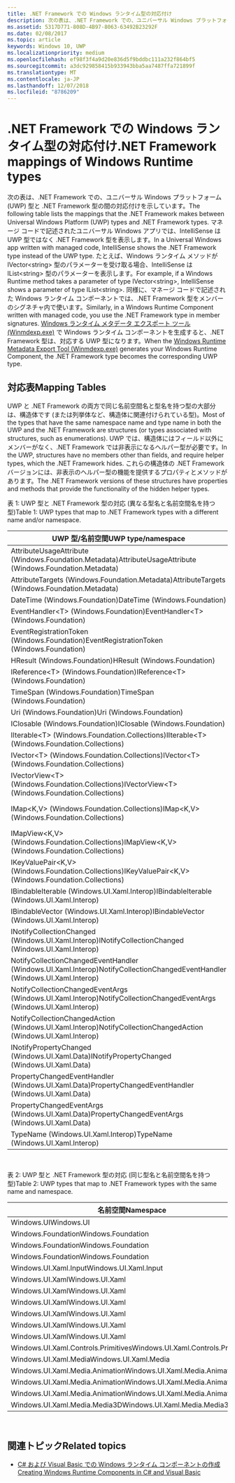 ```yaml
---
title: .NET Framework での Windows ランタイム型の対応付け
description: 次の表は、.NET Framework での、ユニバーサル Windows プラットフォーム (UWP) 型と .NET Framework 型の間の対応付けを示しています。
ms.assetid: 5317D771-808D-4B97-8063-63492B23292F
ms.date: 02/08/2017
ms.topic: article
keywords: Windows 10, UWP
ms.localizationpriority: medium
ms.openlocfilehash: ef98f3f4a9d20e836d5f9bddbc111a232f864bf5
ms.sourcegitcommit: a3dc929858415b933943bba5aa7487ffa721899f
ms.translationtype: MT
ms.contentlocale: ja-JP
ms.lasthandoff: 12/07/2018
ms.locfileid: "8786209"
---
```

# <a name="net-framework-mappings-of-windows-runtime-types"></a><span data-ttu-id="1e8c9-104">.NET Framework での Windows ランタイム型の対応付け</span><span class="sxs-lookup"><span data-stu-id="1e8c9-104">.NET Framework mappings of Windows Runtime types</span></span>



<span data-ttu-id="1e8c9-105">次の表は、.NET Framework での、ユニバーサル Windows プラットフォーム (UWP) 型と .NET Framework 型の間の対応付けを示しています。</span><span class="sxs-lookup"><span data-stu-id="1e8c9-105">The following table lists the mappings that the .NET Framework makes between Universal Windows Platform (UWP) types and .NET Framework types.</span></span> <span data-ttu-id="1e8c9-106">マネージ コードで記述されたユニバーサル Windows アプリでは、IntelliSense は UWP 型ではなく .NET Framework 型を表示します。</span><span class="sxs-lookup"><span data-stu-id="1e8c9-106">In a Universal Windows app written with managed code, IntelliSense shows the .NET Framework type instead of the UWP type.</span></span> <span data-ttu-id="1e8c9-107">たとえば、Windows ランタイム メソッドが IVector&lt;string&gt; 型のパラメーターを受け取る場合、IntelliSense は IList&lt;string&gt; 型のパラメーターを表示します。</span><span class="sxs-lookup"><span data-stu-id="1e8c9-107">For example, if a Windows Runtime method takes a parameter of type IVector&lt;string&gt;, IntelliSense shows a parameter of type IList&lt;string&gt;.</span></span> <span data-ttu-id="1e8c9-108">同様に、マネージ コードで記述された Windows ランタイム コンポーネントでは、.NET Framework 型をメンバーのシグネチャ内で使います。</span><span class="sxs-lookup"><span data-stu-id="1e8c9-108">Similarly, in a Windows Runtime Component written with managed code, you use the .NET Framework type in member signatures.</span></span> <span data-ttu-id="1e8c9-109">[Windows ランタイム メタデータ エクスポート ツール (Winmdexp.exe)](https://msdn.microsoft.com/library/hh925576.aspx) で Windows ランタイム コンポーネントを生成すると、.NET Framework 型は、対応する UWP 型になります。</span><span class="sxs-lookup"><span data-stu-id="1e8c9-109">When the [Windows Runtime Metadata Export Tool (Winmdexp.exe)](https://msdn.microsoft.com/library/hh925576.aspx) generates your Windows Runtime Component, the .NET Framework type becomes the corresponding UWP type.</span></span>

## <a name="mapping-tables"></a><span data-ttu-id="1e8c9-110">対応表</span><span class="sxs-lookup"><span data-stu-id="1e8c9-110">Mapping Tables</span></span>


<span data-ttu-id="1e8c9-111">UWP と .NET Framework の両方で同じ名前空間名と型名を持つ型の大部分は、構造体です (または列挙体など、構造体に関連付けられている型)。</span><span class="sxs-lookup"><span data-stu-id="1e8c9-111">Most of the types that have the same namespace name and type name in both the UWP and the .NET Framework are structures (or types associated with structures, such as enumerations).</span></span> <span data-ttu-id="1e8c9-112">UWP では、構造体にはフィールド以外にメンバーがなく、.NET Framework では非表示になるヘルパー型が必要です。</span><span class="sxs-lookup"><span data-stu-id="1e8c9-112">In the UWP, structures have no members other than fields, and require helper types, which the .NET Framework hides.</span></span> <span data-ttu-id="1e8c9-113">これらの構造体の .NET Framework バージョンには、非表示のヘルパー型の機能を提供するプロパティとメソッドがあります。</span><span class="sxs-lookup"><span data-stu-id="1e8c9-113">The .NET Framework versions of these structures have properties and methods that provide the functionality of the hidden helper types.</span></span>

<span data-ttu-id="1e8c9-114">表 1: UWP 型と .NET Framework 型の対応 (異なる型名と名前空間名を持つ型)</span><span class="sxs-lookup"><span data-stu-id="1e8c9-114">Table 1: UWP types that map to .NET Framework types with a different name and/or namespace.</span></span>

| <span data-ttu-id="1e8c9-115">UWP 型/名前空間</span><span class="sxs-lookup"><span data-stu-id="1e8c9-115">UWP type/namespace</span></span>                                            | <span data-ttu-id="1e8c9-116">.NET Framework 型/名前空間</span><span class="sxs-lookup"><span data-stu-id="1e8c9-116">.NET Framework type/namespace</span></span>                                          | <span data-ttu-id="1e8c9-117">.NET Framework アセンブリ</span><span class="sxs-lookup"><span data-stu-id="1e8c9-117">.NET Framework assembly</span></span>                           |
|---------------------------------------------------------------|------------------------------------------------------------------------|---------------------------------------------------|
| <span data-ttu-id="1e8c9-118">AttributeUsageAttribute (Windows.Foundation.Metadata)</span><span class="sxs-lookup"><span data-stu-id="1e8c9-118">AttributeUsageAttribute (Windows.Foundation.Metadata)</span></span>         | <span data-ttu-id="1e8c9-119">AttributeUsageAttribute (System)</span><span class="sxs-lookup"><span data-stu-id="1e8c9-119">AttributeUsageAttribute (System)</span></span>                                       | <span data-ttu-id="1e8c9-120">System.Runtime.dll</span><span class="sxs-lookup"><span data-stu-id="1e8c9-120">System.Runtime.dll</span></span>                                |
| <span data-ttu-id="1e8c9-121">AttributeTargets (Windows.Foundation.Metadata)</span><span class="sxs-lookup"><span data-stu-id="1e8c9-121">AttributeTargets (Windows.Foundation.Metadata)</span></span>                | <span data-ttu-id="1e8c9-122">AttributeTargets (System)</span><span class="sxs-lookup"><span data-stu-id="1e8c9-122">AttributeTargets (System)</span></span>                                              | <span data-ttu-id="1e8c9-123">System.Runtime.dll</span><span class="sxs-lookup"><span data-stu-id="1e8c9-123">System.Runtime.dll</span></span>                                |
| <span data-ttu-id="1e8c9-124">DateTime (Windows.Foundation)</span><span class="sxs-lookup"><span data-stu-id="1e8c9-124">DateTime (Windows.Foundation)</span></span>                                 | <span data-ttu-id="1e8c9-125">DateTimeOffset (System)</span><span class="sxs-lookup"><span data-stu-id="1e8c9-125">DateTimeOffset (System)</span></span>                                                | <span data-ttu-id="1e8c9-126">System.Runtime.dll</span><span class="sxs-lookup"><span data-stu-id="1e8c9-126">System.Runtime.dll</span></span>                                |
| <span data-ttu-id="1e8c9-127">EventHandler&lt;T&gt; (Windows.Foundation)</span><span class="sxs-lookup"><span data-stu-id="1e8c9-127">EventHandler&lt;T&gt; (Windows.Foundation)</span></span>                    | <span data-ttu-id="1e8c9-128">EventHandler&lt;T&gt; (System)</span><span class="sxs-lookup"><span data-stu-id="1e8c9-128">EventHandler&lt;T&gt; (System)</span></span>                                         | <span data-ttu-id="1e8c9-129">System.Runtime.dll</span><span class="sxs-lookup"><span data-stu-id="1e8c9-129">System.Runtime.dll</span></span>                                |
| <span data-ttu-id="1e8c9-130">EventRegistrationToken (Windows.Foundation)</span><span class="sxs-lookup"><span data-stu-id="1e8c9-130">EventRegistrationToken (Windows.Foundation)</span></span>                   | <span data-ttu-id="1e8c9-131">EventRegistrationToken (System.Runtime.InteropServices.WindowsRuntime)</span><span class="sxs-lookup"><span data-stu-id="1e8c9-131">EventRegistrationToken (System.Runtime.InteropServices.WindowsRuntime)</span></span> | <span data-ttu-id="1e8c9-132">System.Runtime.InteropServices.WindowsRuntime.dll</span><span class="sxs-lookup"><span data-stu-id="1e8c9-132">System.Runtime.InteropServices.WindowsRuntime.dll</span></span> |
| <span data-ttu-id="1e8c9-133">HResult (Windows.Foundation)</span><span class="sxs-lookup"><span data-stu-id="1e8c9-133">HResult (Windows.Foundation)</span></span>                                  | <span data-ttu-id="1e8c9-134">Exception (System)</span><span class="sxs-lookup"><span data-stu-id="1e8c9-134">Exception (System)</span></span>                                                     | <span data-ttu-id="1e8c9-135">System.Runtime.dll</span><span class="sxs-lookup"><span data-stu-id="1e8c9-135">System.Runtime.dll</span></span>                                |
| <span data-ttu-id="1e8c9-136">IReference&lt;T&gt; (Windows.Foundation)</span><span class="sxs-lookup"><span data-stu-id="1e8c9-136">IReference&lt;T&gt; (Windows.Foundation)</span></span>                      | <span data-ttu-id="1e8c9-137">Nullable&lt;T&gt; (System)</span><span class="sxs-lookup"><span data-stu-id="1e8c9-137">Nullable&lt;T&gt; (System)</span></span>                                             | <span data-ttu-id="1e8c9-138">System.Runtime.dll</span><span class="sxs-lookup"><span data-stu-id="1e8c9-138">System.Runtime.dll</span></span>                                |
| <span data-ttu-id="1e8c9-139">TimeSpan (Windows.Foundation)</span><span class="sxs-lookup"><span data-stu-id="1e8c9-139">TimeSpan (Windows.Foundation)</span></span>                                 | <span data-ttu-id="1e8c9-140">TimeSpan (System)</span><span class="sxs-lookup"><span data-stu-id="1e8c9-140">TimeSpan (System)</span></span>                                                      | <span data-ttu-id="1e8c9-141">System.Runtime.dll</span><span class="sxs-lookup"><span data-stu-id="1e8c9-141">System.Runtime.dll</span></span>                                |
| <span data-ttu-id="1e8c9-142">Uri (Windows.Foundation)</span><span class="sxs-lookup"><span data-stu-id="1e8c9-142">Uri (Windows.Foundation)</span></span>                                      | <span data-ttu-id="1e8c9-143">Uri (System)</span><span class="sxs-lookup"><span data-stu-id="1e8c9-143">Uri (System)</span></span>                                                           | <span data-ttu-id="1e8c9-144">System.Runtime.dll</span><span class="sxs-lookup"><span data-stu-id="1e8c9-144">System.Runtime.dll</span></span>                                |
| <span data-ttu-id="1e8c9-145">IClosable (Windows.Foundation)</span><span class="sxs-lookup"><span data-stu-id="1e8c9-145">IClosable (Windows.Foundation)</span></span>                                | <span data-ttu-id="1e8c9-146">IDisposable (System)</span><span class="sxs-lookup"><span data-stu-id="1e8c9-146">IDisposable (System)</span></span>                                                   | <span data-ttu-id="1e8c9-147">System.Runtime.dll</span><span class="sxs-lookup"><span data-stu-id="1e8c9-147">System.Runtime.dll</span></span>                                |
| <span data-ttu-id="1e8c9-148">IIterable&lt;T&gt; (Windows.Foundation.Collections)</span><span class="sxs-lookup"><span data-stu-id="1e8c9-148">IIterable&lt;T&gt; (Windows.Foundation.Collections)</span></span>           | <span data-ttu-id="1e8c9-149">IEnumerable&lt;T&gt; (System.Collections.Generic)</span><span class="sxs-lookup"><span data-stu-id="1e8c9-149">IEnumerable&lt;T&gt; (System.Collections.Generic)</span></span>                      | <span data-ttu-id="1e8c9-150">System.Runtime.dll</span><span class="sxs-lookup"><span data-stu-id="1e8c9-150">System.Runtime.dll</span></span>                                |
| <span data-ttu-id="1e8c9-151">IVector&lt;T&gt; (Windows.Foundation.Collections)</span><span class="sxs-lookup"><span data-stu-id="1e8c9-151">IVector&lt;T&gt; (Windows.Foundation.Collections)</span></span>             | <span data-ttu-id="1e8c9-152">IList&lt;T&gt; (System.Collections.Generic)</span><span class="sxs-lookup"><span data-stu-id="1e8c9-152">IList&lt;T&gt; (System.Collections.Generic)</span></span>                            | <span data-ttu-id="1e8c9-153">System.Runtime.dll</span><span class="sxs-lookup"><span data-stu-id="1e8c9-153">System.Runtime.dll</span></span>                                |
| <span data-ttu-id="1e8c9-154">IVectorView&lt;T&gt; (Windows.Foundation.Collections)</span><span class="sxs-lookup"><span data-stu-id="1e8c9-154">IVectorView&lt;T&gt; (Windows.Foundation.Collections)</span></span>         | <span data-ttu-id="1e8c9-155">IReadOnlyList&lt;T&gt; (System.Collections.Generic)</span><span class="sxs-lookup"><span data-stu-id="1e8c9-155">IReadOnlyList&lt;T&gt; (System.Collections.Generic)</span></span>                    | <span data-ttu-id="1e8c9-156">System.Runtime.dll</span><span class="sxs-lookup"><span data-stu-id="1e8c9-156">System.Runtime.dll</span></span>                                |
| <span data-ttu-id="1e8c9-157">IMap&lt;K,V&gt; (Windows.Foundation.Collections)</span><span class="sxs-lookup"><span data-stu-id="1e8c9-157">IMap&lt;K,V&gt; (Windows.Foundation.Collections)</span></span>              | <span data-ttu-id="1e8c9-158">IDictionary&lt;TKey,TValue&gt; (System.Collections.Generic)</span><span class="sxs-lookup"><span data-stu-id="1e8c9-158">IDictionary&lt;TKey,TValue&gt; (System.Collections.Generic)</span></span>            | <span data-ttu-id="1e8c9-159">System.Runtime.dll</span><span class="sxs-lookup"><span data-stu-id="1e8c9-159">System.Runtime.dll</span></span>                                |
| <span data-ttu-id="1e8c9-160">IMapView&lt;K,V&gt; (Windows.Foundation.Collections)</span><span class="sxs-lookup"><span data-stu-id="1e8c9-160">IMapView&lt;K,V&gt; (Windows.Foundation.Collections)</span></span>          | <span data-ttu-id="1e8c9-161">IReadOnlyDictionary&lt;TKey,TValue&gt; (System.Collections.Generic)</span><span class="sxs-lookup"><span data-stu-id="1e8c9-161">IReadOnlyDictionary&lt;TKey,TValue&gt; (System.Collections.Generic)</span></span>    | <span data-ttu-id="1e8c9-162">System.Runtime.dll</span><span class="sxs-lookup"><span data-stu-id="1e8c9-162">System.Runtime.dll</span></span>                                |
| <span data-ttu-id="1e8c9-163">IKeyValuePair&lt;K,V&gt; (Windows.Foundation.Collections)</span><span class="sxs-lookup"><span data-stu-id="1e8c9-163">IKeyValuePair&lt;K,V&gt; (Windows.Foundation.Collections)</span></span>     | <span data-ttu-id="1e8c9-164">KeyValuePair&lt;TKey,TValue&gt; (System.Collections.Generic)</span><span class="sxs-lookup"><span data-stu-id="1e8c9-164">KeyValuePair&lt;TKey,TValue&gt; (System.Collections.Generic)</span></span>           | <span data-ttu-id="1e8c9-165">System.Runtime.dll</span><span class="sxs-lookup"><span data-stu-id="1e8c9-165">System.Runtime.dll</span></span>                                |
| <span data-ttu-id="1e8c9-166">IBindableIterable (Windows.UI.Xaml.Interop)</span><span class="sxs-lookup"><span data-stu-id="1e8c9-166">IBindableIterable (Windows.UI.Xaml.Interop)</span></span>                   | <span data-ttu-id="1e8c9-167">IEnumerable (System.Collections)</span><span class="sxs-lookup"><span data-stu-id="1e8c9-167">IEnumerable (System.Collections)</span></span>                                       | <span data-ttu-id="1e8c9-168">System.Runtime.dll</span><span class="sxs-lookup"><span data-stu-id="1e8c9-168">System.Runtime.dll</span></span>                                |
| <span data-ttu-id="1e8c9-169">IBindableVector (Windows.UI.Xaml.Interop)</span><span class="sxs-lookup"><span data-stu-id="1e8c9-169">IBindableVector (Windows.UI.Xaml.Interop)</span></span>                     | <span data-ttu-id="1e8c9-170">IList (System.Collections)</span><span class="sxs-lookup"><span data-stu-id="1e8c9-170">IList (System.Collections)</span></span>                                             | <span data-ttu-id="1e8c9-171">System.Runtime.dll</span><span class="sxs-lookup"><span data-stu-id="1e8c9-171">System.Runtime.dll</span></span>                                |
| <span data-ttu-id="1e8c9-172">INotifyCollectionChanged (Windows.UI.Xaml.Interop)</span><span class="sxs-lookup"><span data-stu-id="1e8c9-172">INotifyCollectionChanged (Windows.UI.Xaml.Interop)</span></span>            | <span data-ttu-id="1e8c9-173">INotifyCollectionChanged (System.Collections.Specialized)</span><span class="sxs-lookup"><span data-stu-id="1e8c9-173">INotifyCollectionChanged (System.Collections.Specialized)</span></span>              | <span data-ttu-id="1e8c9-174">System.ObjectModel.dll</span><span class="sxs-lookup"><span data-stu-id="1e8c9-174">System.ObjectModel.dll</span></span>                            |
| <span data-ttu-id="1e8c9-175">NotifyCollectionChangedEventHandler (Windows.UI.Xaml.Interop)</span><span class="sxs-lookup"><span data-stu-id="1e8c9-175">NotifyCollectionChangedEventHandler (Windows.UI.Xaml.Interop)</span></span> | <span data-ttu-id="1e8c9-176">NotifyCollectionChangedEventHandler (System.Collections.Specialized)</span><span class="sxs-lookup"><span data-stu-id="1e8c9-176">NotifyCollectionChangedEventHandler (System.Collections.Specialized)</span></span>   | <span data-ttu-id="1e8c9-177">System.ObjectModel.dll</span><span class="sxs-lookup"><span data-stu-id="1e8c9-177">System.ObjectModel.dll</span></span>                            |
| <span data-ttu-id="1e8c9-178">NotifyCollectionChangedEventArgs (Windows.UI.Xaml.Interop)</span><span class="sxs-lookup"><span data-stu-id="1e8c9-178">NotifyCollectionChangedEventArgs (Windows.UI.Xaml.Interop)</span></span>    | <span data-ttu-id="1e8c9-179">NotifyCollectionChangedEventArgs (System.Collections.Specialized)</span><span class="sxs-lookup"><span data-stu-id="1e8c9-179">NotifyCollectionChangedEventArgs (System.Collections.Specialized)</span></span>      | <span data-ttu-id="1e8c9-180">System.ObjectModel.dll</span><span class="sxs-lookup"><span data-stu-id="1e8c9-180">System.ObjectModel.dll</span></span>                            |
| <span data-ttu-id="1e8c9-181">NotifyCollectionChangedAction (Windows.UI.Xaml.Interop)</span><span class="sxs-lookup"><span data-stu-id="1e8c9-181">NotifyCollectionChangedAction (Windows.UI.Xaml.Interop)</span></span>       | <span data-ttu-id="1e8c9-182">NotifyCollectionChangedAction (System.Collections.Specialized)</span><span class="sxs-lookup"><span data-stu-id="1e8c9-182">NotifyCollectionChangedAction (System.Collections.Specialized)</span></span>         | <span data-ttu-id="1e8c9-183">System.ObjectModel.dll</span><span class="sxs-lookup"><span data-stu-id="1e8c9-183">System.ObjectModel.dll</span></span>                            |
| <span data-ttu-id="1e8c9-184">INotifyPropertyChanged (Windows.UI.Xaml.Data)</span><span class="sxs-lookup"><span data-stu-id="1e8c9-184">INotifyPropertyChanged (Windows.UI.Xaml.Data)</span></span>                 | <span data-ttu-id="1e8c9-185">INotifyPropertyChanged (System.ComponentModel)</span><span class="sxs-lookup"><span data-stu-id="1e8c9-185">INotifyPropertyChanged (System.ComponentModel)</span></span>                         | <span data-ttu-id="1e8c9-186">System.ObjectModel.dll</span><span class="sxs-lookup"><span data-stu-id="1e8c9-186">System.ObjectModel.dll</span></span>                            |
| <span data-ttu-id="1e8c9-187">PropertyChangedEventHandler (Windows.UI.Xaml.Data)</span><span class="sxs-lookup"><span data-stu-id="1e8c9-187">PropertyChangedEventHandler (Windows.UI.Xaml.Data)</span></span>            | <span data-ttu-id="1e8c9-188">PropertyChangedEventHandler (System.ComponentModel)</span><span class="sxs-lookup"><span data-stu-id="1e8c9-188">PropertyChangedEventHandler (System.ComponentModel)</span></span>                    | <span data-ttu-id="1e8c9-189">System.ObjectModel.dll</span><span class="sxs-lookup"><span data-stu-id="1e8c9-189">System.ObjectModel.dll</span></span>                            |
| <span data-ttu-id="1e8c9-190">PropertyChangedEventArgs (Windows.UI.Xaml.Data)</span><span class="sxs-lookup"><span data-stu-id="1e8c9-190">PropertyChangedEventArgs (Windows.UI.Xaml.Data)</span></span>               | <span data-ttu-id="1e8c9-191">PropertyChangedEventArgs (System.ComponentModel)</span><span class="sxs-lookup"><span data-stu-id="1e8c9-191">PropertyChangedEventArgs (System.ComponentModel)</span></span>                       | <span data-ttu-id="1e8c9-192">System.ObjectModel.dll</span><span class="sxs-lookup"><span data-stu-id="1e8c9-192">System.ObjectModel.dll</span></span>                            |
| <span data-ttu-id="1e8c9-193">TypeName (Windows.UI.Xaml.Interop)</span><span class="sxs-lookup"><span data-stu-id="1e8c9-193">TypeName (Windows.UI.Xaml.Interop)</span></span>                            | <span data-ttu-id="1e8c9-194">Type (System)</span><span class="sxs-lookup"><span data-stu-id="1e8c9-194">Type (System)</span></span>                                                          | <span data-ttu-id="1e8c9-195">System.Runtime.dll</span><span class="sxs-lookup"><span data-stu-id="1e8c9-195">System.Runtime.dll</span></span>                                |

 

<span data-ttu-id="1e8c9-196">表 2: UWP 型と .NET Framework 型の対応 (同じ型名と名前空間名を持つ型)</span><span class="sxs-lookup"><span data-stu-id="1e8c9-196">Table 2: UWP types that map to .NET Framework types with the same name and namespace.</span></span>

| <span data-ttu-id="1e8c9-197">名前空間</span><span class="sxs-lookup"><span data-stu-id="1e8c9-197">Namespace</span></span>                           | <span data-ttu-id="1e8c9-198">型</span><span class="sxs-lookup"><span data-stu-id="1e8c9-198">Type</span></span>               | <span data-ttu-id="1e8c9-199">.NET Framework アセンブリ</span><span class="sxs-lookup"><span data-stu-id="1e8c9-199">.NET Framework assembly</span></span>                   |
|-------------------------------------|--------------------|-------------------------------------------|
| <span data-ttu-id="1e8c9-200">Windows.UI</span><span class="sxs-lookup"><span data-stu-id="1e8c9-200">Windows.UI</span></span>                          | <span data-ttu-id="1e8c9-201">Color</span><span class="sxs-lookup"><span data-stu-id="1e8c9-201">Color</span></span>              | <span data-ttu-id="1e8c9-202">System.Runtime.WindowsRuntime.dll</span><span class="sxs-lookup"><span data-stu-id="1e8c9-202">System.Runtime.WindowsRuntime.dll</span></span>         |
| <span data-ttu-id="1e8c9-203">Windows.Foundation</span><span class="sxs-lookup"><span data-stu-id="1e8c9-203">Windows.Foundation</span></span>                  | <span data-ttu-id="1e8c9-204">Point</span><span class="sxs-lookup"><span data-stu-id="1e8c9-204">Point</span></span>              | <span data-ttu-id="1e8c9-205">System.Runtime.WindowsRuntime.dll</span><span class="sxs-lookup"><span data-stu-id="1e8c9-205">System.Runtime.WindowsRuntime.dll</span></span>         |
| <span data-ttu-id="1e8c9-206">Windows.Foundation</span><span class="sxs-lookup"><span data-stu-id="1e8c9-206">Windows.Foundation</span></span>                  | <span data-ttu-id="1e8c9-207">Rect</span><span class="sxs-lookup"><span data-stu-id="1e8c9-207">Rect</span></span>               | <span data-ttu-id="1e8c9-208">System.Runtime.WindowsRuntime.dll</span><span class="sxs-lookup"><span data-stu-id="1e8c9-208">System.Runtime.WindowsRuntime.dll</span></span>         |
| <span data-ttu-id="1e8c9-209">Windows.Foundation</span><span class="sxs-lookup"><span data-stu-id="1e8c9-209">Windows.Foundation</span></span>                  | <span data-ttu-id="1e8c9-210">Size</span><span class="sxs-lookup"><span data-stu-id="1e8c9-210">Size</span></span>               | <span data-ttu-id="1e8c9-211">System.Runtime.WindowsRuntime.dll</span><span class="sxs-lookup"><span data-stu-id="1e8c9-211">System.Runtime.WindowsRuntime.dll</span></span>         |
| <span data-ttu-id="1e8c9-212">Windows.UI.Xaml.Input</span><span class="sxs-lookup"><span data-stu-id="1e8c9-212">Windows.UI.Xaml.Input</span></span>               | <span data-ttu-id="1e8c9-213">ICommand</span><span class="sxs-lookup"><span data-stu-id="1e8c9-213">ICommand</span></span>           | <span data-ttu-id="1e8c9-214">System.ObjectModel.dll</span><span class="sxs-lookup"><span data-stu-id="1e8c9-214">System.ObjectModel.dll</span></span>                    |
| <span data-ttu-id="1e8c9-215">Windows.UI.Xaml</span><span class="sxs-lookup"><span data-stu-id="1e8c9-215">Windows.UI.Xaml</span></span>                     | <span data-ttu-id="1e8c9-216">CornerRadius</span><span class="sxs-lookup"><span data-stu-id="1e8c9-216">CornerRadius</span></span>       | <span data-ttu-id="1e8c9-217">System.Runtime.WindowsRuntime.UI.Xaml.dll</span><span class="sxs-lookup"><span data-stu-id="1e8c9-217">System.Runtime.WindowsRuntime.UI.Xaml.dll</span></span> |
| <span data-ttu-id="1e8c9-218">Windows.UI.Xaml</span><span class="sxs-lookup"><span data-stu-id="1e8c9-218">Windows.UI.Xaml</span></span>                     | <span data-ttu-id="1e8c9-219">Duration</span><span class="sxs-lookup"><span data-stu-id="1e8c9-219">Duration</span></span>           | <span data-ttu-id="1e8c9-220">System.Runtime.WindowsRuntime.UI.Xaml.dll</span><span class="sxs-lookup"><span data-stu-id="1e8c9-220">System.Runtime.WindowsRuntime.UI.Xaml.dll</span></span> |
| <span data-ttu-id="1e8c9-221">Windows.UI.Xaml</span><span class="sxs-lookup"><span data-stu-id="1e8c9-221">Windows.UI.Xaml</span></span>                     | <span data-ttu-id="1e8c9-222">DurationType</span><span class="sxs-lookup"><span data-stu-id="1e8c9-222">DurationType</span></span>       | <span data-ttu-id="1e8c9-223">System.Runtime.WindowsRuntime.UI.Xaml.dll</span><span class="sxs-lookup"><span data-stu-id="1e8c9-223">System.Runtime.WindowsRuntime.UI.Xaml.dll</span></span> |
| <span data-ttu-id="1e8c9-224">Windows.UI.Xaml</span><span class="sxs-lookup"><span data-stu-id="1e8c9-224">Windows.UI.Xaml</span></span>                     | <span data-ttu-id="1e8c9-225">GridLength</span><span class="sxs-lookup"><span data-stu-id="1e8c9-225">GridLength</span></span>         | <span data-ttu-id="1e8c9-226">System.Runtime.WindowsRuntime.UI.Xaml.dll</span><span class="sxs-lookup"><span data-stu-id="1e8c9-226">System.Runtime.WindowsRuntime.UI.Xaml.dll</span></span> |
| <span data-ttu-id="1e8c9-227">Windows.UI.Xaml</span><span class="sxs-lookup"><span data-stu-id="1e8c9-227">Windows.UI.Xaml</span></span>                     | <span data-ttu-id="1e8c9-228">GridUnitType</span><span class="sxs-lookup"><span data-stu-id="1e8c9-228">GridUnitType</span></span>       | <span data-ttu-id="1e8c9-229">System.Runtime.WindowsRuntime.UI.Xaml.dll</span><span class="sxs-lookup"><span data-stu-id="1e8c9-229">System.Runtime.WindowsRuntime.UI.Xaml.dll</span></span> |
| <span data-ttu-id="1e8c9-230">Windows.UI.Xaml</span><span class="sxs-lookup"><span data-stu-id="1e8c9-230">Windows.UI.Xaml</span></span>                     | <span data-ttu-id="1e8c9-231">Thickness</span><span class="sxs-lookup"><span data-stu-id="1e8c9-231">Thickness</span></span>          | <span data-ttu-id="1e8c9-232">System.Runtime.WindowsRuntime.UI.Xaml.dll</span><span class="sxs-lookup"><span data-stu-id="1e8c9-232">System.Runtime.WindowsRuntime.UI.Xaml.dll</span></span> |
| <span data-ttu-id="1e8c9-233">Windows.UI.Xaml.Controls.Primitives</span><span class="sxs-lookup"><span data-stu-id="1e8c9-233">Windows.UI.Xaml.Controls.Primitives</span></span> | <span data-ttu-id="1e8c9-234">GeneratorPosition</span><span class="sxs-lookup"><span data-stu-id="1e8c9-234">GeneratorPosition</span></span>  | <span data-ttu-id="1e8c9-235">System.Runtime.WindowsRuntime.UI.Xaml.dll</span><span class="sxs-lookup"><span data-stu-id="1e8c9-235">System.Runtime.WindowsRuntime.UI.Xaml.dll</span></span> |
| <span data-ttu-id="1e8c9-236">Windows.UI.Xaml.Media</span><span class="sxs-lookup"><span data-stu-id="1e8c9-236">Windows.UI.Xaml.Media</span></span>               | <span data-ttu-id="1e8c9-237">Matrix</span><span class="sxs-lookup"><span data-stu-id="1e8c9-237">Matrix</span></span>             | <span data-ttu-id="1e8c9-238">System.Runtime.WindowsRuntime.UI.Xaml.dll</span><span class="sxs-lookup"><span data-stu-id="1e8c9-238">System.Runtime.WindowsRuntime.UI.Xaml.dll</span></span> |
| <span data-ttu-id="1e8c9-239">Windows.UI.Xaml.Media.Animation</span><span class="sxs-lookup"><span data-stu-id="1e8c9-239">Windows.UI.Xaml.Media.Animation</span></span>     | <span data-ttu-id="1e8c9-240">KeyTime</span><span class="sxs-lookup"><span data-stu-id="1e8c9-240">KeyTime</span></span>            | <span data-ttu-id="1e8c9-241">System.Runtime.WindowsRuntime.UI.Xaml.dll</span><span class="sxs-lookup"><span data-stu-id="1e8c9-241">System.Runtime.WindowsRuntime.UI.Xaml.dll</span></span> |
| <span data-ttu-id="1e8c9-242">Windows.UI.Xaml.Media.Animation</span><span class="sxs-lookup"><span data-stu-id="1e8c9-242">Windows.UI.Xaml.Media.Animation</span></span>     | <span data-ttu-id="1e8c9-243">RepeatBehavior</span><span class="sxs-lookup"><span data-stu-id="1e8c9-243">RepeatBehavior</span></span>     | <span data-ttu-id="1e8c9-244">System.Runtime.WindowsRuntime.UI.Xaml.dll</span><span class="sxs-lookup"><span data-stu-id="1e8c9-244">System.Runtime.WindowsRuntime.UI.Xaml.dll</span></span> |
| <span data-ttu-id="1e8c9-245">Windows.UI.Xaml.Media.Animation</span><span class="sxs-lookup"><span data-stu-id="1e8c9-245">Windows.UI.Xaml.Media.Animation</span></span>     | <span data-ttu-id="1e8c9-246">RepeatBehaviorType</span><span class="sxs-lookup"><span data-stu-id="1e8c9-246">RepeatBehaviorType</span></span> | <span data-ttu-id="1e8c9-247">System.Runtime.WindowsRuntime.UI.Xaml.dll</span><span class="sxs-lookup"><span data-stu-id="1e8c9-247">System.Runtime.WindowsRuntime.UI.Xaml.dll</span></span> |
| <span data-ttu-id="1e8c9-248">Windows.UI.Xaml.Media.Media3D</span><span class="sxs-lookup"><span data-stu-id="1e8c9-248">Windows.UI.Xaml.Media.Media3D</span></span>       | <span data-ttu-id="1e8c9-249">Matrix3D</span><span class="sxs-lookup"><span data-stu-id="1e8c9-249">Matrix3D</span></span>           | <span data-ttu-id="1e8c9-250">System.Runtime.WindowsRuntime.UI.Xaml.dll</span><span class="sxs-lookup"><span data-stu-id="1e8c9-250">System.Runtime.WindowsRuntime.UI.Xaml.dll</span></span> |

 

## <a name="related-topics"></a><span data-ttu-id="1e8c9-251">関連トピック</span><span class="sxs-lookup"><span data-stu-id="1e8c9-251">Related topics</span></span>

* [<span data-ttu-id="1e8c9-252">C# および Visual Basic での Windows ランタイム コンポーネントの作成</span><span class="sxs-lookup"><span data-stu-id="1e8c9-252">Creating Windows Runtime Components in C# and Visual Basic</span></span>](creating-windows-runtime-components-in-csharp-and-visual-basic.md)
